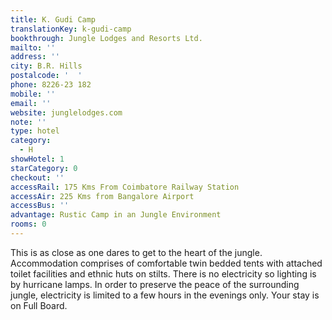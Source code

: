 ```yaml
---
title: K. Gudi Camp
translationKey: k-gudi-camp
bookthrough: Jungle Lodges and Resorts Ltd.
mailto: ''
address: ''
city: B.R. Hills
postalcode: '  '
phone: 8226-23 182
mobile: ''
email: ''
website: junglelodges.com
note: ''
type: hotel
category:
  - H
showHotel: 1
starCategory: 0
checkout: ''
accessRail: 175 Kms From Coimbatore Railway Station
accessAir: 225 Kms from Bangalore Airport
accessBus: ''
advantage: Rustic Camp in an Jungle Environment
rooms: 0
---
```

This is as close as one dares to get to the heart of the jungle. Accommodation comprises of comfortable twin bedded tents with attached toilet facilities and ethnic huts on stilts. There is no electricity so lighting is by hurricane lamps. In order to preserve the peace of the surrounding jungle, electricity is limited to a few hours in the evenings only. Your stay is on Full Board.